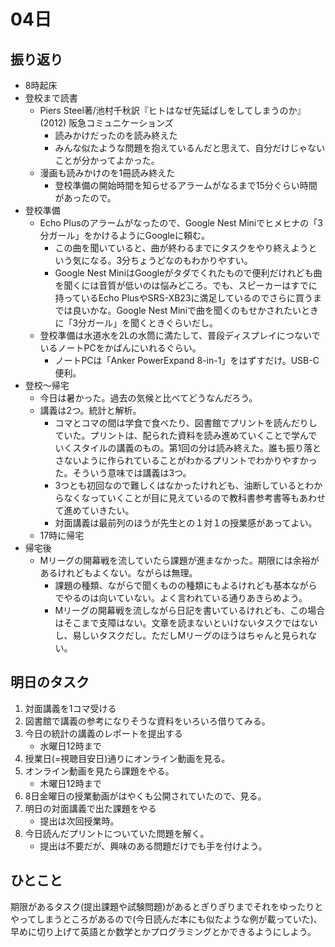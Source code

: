# 04日
## 振り返り
* 8時起床
* 登校まで読書
  * Piers Steel著/池村千秋訳『ヒトはなぜ先延ばしをしてしまうのか』 (2012) 阪急コミュニケーションズ
    * 読みかけだったのを読み終えた
    * みんな似たような問題を抱えているんだと思えて、自分だけじゃないことが分かってよかった。
  * 漫画も読みかけのを1冊読み終えた
    * 登校準備の開始時間を知らせるアラームがなるまで15分ぐらい時間があったので。
* 登校準備
  * Echo Plusのアラームがなったので、Google Nest Miniでヒメヒナの「3分ガール」をかけるようにGoogleに頼む。
    * この曲を聞いていると、曲が終わるまでにタスクをやり終えようという気になる。3分ちょうどなのもわかりやすい。
    * Google Nest MiniはGoogleがタダでくれたもので便利だけれども曲を聞くには音質が低いのは悩みどころ。でも、スピーカーはすでに持っているEcho PlusやSRS-XB23に満足しているのでさらに買うまでは良いかな。Google Nest Miniで曲を聞くのもせかされたいときに「3分ガール」を聞くときぐらいだし。
  * 登校準備は水道水を2Lの水筒に満たして、普段ディスプレイにつないでいるノートPCをかばんにいれるぐらい。
    * ノートPCは「Anker PowerExpand 8-in-1」をはずすだけ。USB-C便利。
* 登校～帰宅
  * 今日は暑かった。過去の気候と比べてどうなんだろう。
  * 講義は2つ。統計と解析。
    * コマとコマの間は学食で食べたり、図書館でプリントを読んだりしていた。プリントは、配られた資料を読み進めていくことで学んでいくスタイルの講義のもの。第1回の分は読み終えた。誰も振り落とさないように作られていることがわかるプリントでわかりやすかった。そういう意味では講義は3つ。
    * 3つとも初回なので難しくはなかったけれども、油断しているとわからなくなっていくことが目に見えているので教科書参考書等もあわせて進めていきたい。
    * 対面講義は最前列のほうが先生との１対１の授業感があってよい。
  * 17時に帰宅
* 帰宅後
  * Mリーグの開幕戦を流していたら課題が進まなかった。期限には余裕があるけれどもよくない。ながらは無理。
    * 課題の種類、ながらで聞くものの種類にもよるけれども基本ながらでやるのは向いていない。よく言われている通りあきらめよう。
    * Mリーグの開幕戦を流しながら日記を書いているけれども、この場合はそこまで支障はない。文章を読まないといけないタスクではないし、易しいタスクだし。ただしMリーグのほうはちゃんと見られない。
## 明日のタスク
1. 対面講義を1コマ受ける
1. 図書館で講義の参考になりそうな資料をいろいろ借りてみる。
1. 今日の統計の講義のレポートを提出する
   * 水曜日12時まで
1. 授業日(=視聴目安日)通りにオンライン動画を見る。
1. オンライン動画を見たら課題をやる。
   * 木曜日12時まで
1. 8日金曜日の授業動画がはやくも公開されていたので、見る。
1. 明日の対面講義で出た課題をやる
   * 提出は次回授業時。
1. 今日読んだプリントについていた問題を解く。
   * 提出は不要だが、興味のある問題だけでも手を付けよう。
## ひとこと
期限があるタスク(提出課題や試験問題)があるとぎりぎりまでそれをゆったりとやってしまうところがあるので(今日読んだ本にも似たような例が載っていた)、早めに切り上げて英語とか数学とかプログラミングとかできるようにしよう。